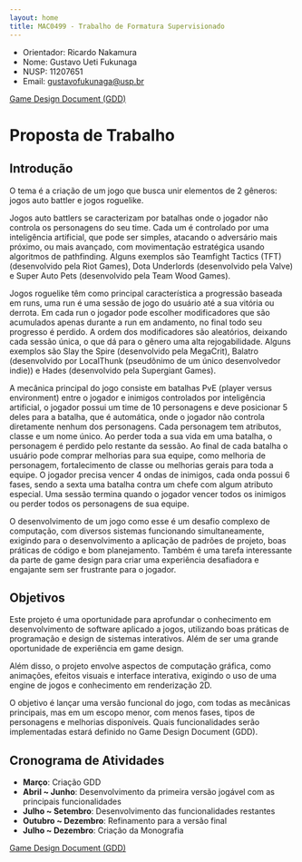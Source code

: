```yaml
---
layout: home
title: MAC0499 - Trabalho de Formatura Supervisionado
---
```


- Orientador: Ricardo Nakamura
- Nome: Gustavo Ueti Fukunaga
- NUSP: 11207651
- Email: gustavofukunaga@usp.br

[Game Design Document (GDD)](/gdd)

# Proposta de Trabalho

## Introdução

O tema é a criação de um jogo que busca unir elementos de 2 gêneros: jogos auto battler e jogos roguelike. 

Jogos auto battlers se caracterizam por batalhas onde o jogador não controla os personagens do seu time. Cada um é controlado por uma inteligência artificial, que pode ser simples, atacando o adversário mais próximo, ou mais avançado, com movimentação estratégica usando algoritmos de pathfinding. Alguns exemplos são Teamfight Tactics (TFT) (desenvolvido pela Riot Games), Dota Underlords (desenvolvido pela Valve) e Super Auto Pets (desenvolvido pela Team Wood Games).

Jogos roguelike têm como principal característica a progressão baseada em runs, uma run é uma sessão de jogo do usuário até a sua vitória ou derrota. Em cada run o jogador pode escolher modificadores que são acumulados apenas durante a run em andamento, no final todo seu progresso é perdido. A ordem dos modificadores são aleatórios, deixando cada sessão única, o que dá para o gênero uma alta rejogabilidade. Alguns exemplos são Slay the Spire (desenvolvido pela MegaCrit), Balatro (desenvolvido por LocalThunk (pseudônimo de um único desenvolvedor indie)) e Hades (desenvolvido pela Supergiant Games).

A mecânica principal do jogo consiste em batalhas PvE (player versus environment) entre o jogador e inimigos controlados por inteligência artificial, o jogador possui um time de 10 personagens e deve posicionar 5 deles para a batalha, que é automática, onde o jogador não controla diretamente nenhum dos personagens. Cada personagem tem atributos, classe e um nome único. Ao perder toda a sua vida em uma batalha, o personagem é perdido pelo restante da sessão. Ao final de cada batalha o usuário pode comprar melhorias para sua equipe, como melhoria de personagem, fortalecimento de classe ou melhorias gerais para toda a equipe. O jogador precisa vencer 4 ondas de inimigos, cada onda possui 6 fases, sendo a sexta uma batalha contra um chefe com algum atributo especial. Uma sessão termina quando o jogador vencer todos os inimigos ou perder todos os personagens de sua equipe.

O desenvolvimento de um jogo como esse é um desafio complexo de computação, com diversos sistemas funcionando simultaneamente, exigindo para o desenvolvimento a aplicação de padrões de projeto, boas práticas de código e bom planejamento. Também é uma tarefa interessante da parte de game design para criar uma experiência desafiadora e engajante sem ser frustrante para o jogador.

## Objetivos

Este projeto é uma oportunidade para aprofundar o conhecimento em desenvolvimento de software aplicado a jogos, utilizando boas práticas de programação e design de sistemas interativos. Além de ser uma grande oportunidade de experiência em game design.

Além disso, o projeto envolve aspectos de computação gráfica, como animações, efeitos visuais e interface interativa, exigindo o uso de uma engine de jogos e conhecimento em renderização 2D.

O objetivo é lançar uma versão funcional do jogo, com todas as mecânicas principais, mas em um escopo menor, com menos fases, tipos de personagens e melhorias disponíveis. Quais funcionalidades serão implementadas estará definido no Game Design Document (GDD).

## Cronograma de Atividades

- **Março**: Criação GDD
- **Abril ~ Junho**: Desenvolvimento da primeira versão jogável com as principais funcionalidades
- **Julho ~ Setembro**: Desenvolvimento das funcionalidades restantes
- **Outubro ~ Dezembro**: Refinamento para a versão final
- **Julho ~ Dezembro**: Criação da Monografia

[Game Design Document (GDD)](/gdd)